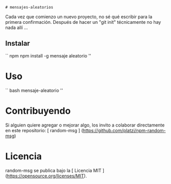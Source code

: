 	# mensajes-aleatorios

Cada vez que comienzo un nuevo proyecto, no sé qué escribir para la primera confirmación. Después de hacer un "git init" técnicamente no hay nada allí ...

## Instalar

`` npm
npm install -g mensaje aleatorio
''

# Uso

`` bash
mensaje-aleatorio
''

# Contribuyendo
Si alguien quiere agregar o mejorar algo, los invito a colaborar directamente en este repositorio: [ random-msg ] (https://github.com/platzi/npm-random-msg)

# Licencia
random-msg se publica bajo la [ Licencia MIT ] (https://opensource.org/licenses/MIT).